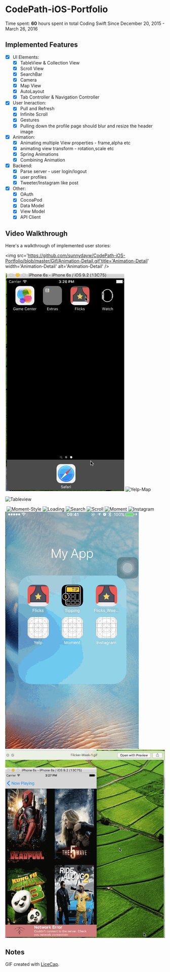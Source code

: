 # CodePath-iOS-Portfolio
Time spent: **60** hours spent in total Coding Swift Since December 20, 2015 - March 26, 2016

## Implemented Features
- [x] UI Elements:
    - [x] TableView & Collection View
    - [x] Scroll View
    - [x] SearchBar
    - [x] Camera
    - [x] Map View
    - [x] AutoLayout
    - [x] Tab Controller & Navigation Controller

- [x] User Ineraction:
    - [x] Pull and Refresh
    - [x] Infinite Scroll
    - [x] Gestures
    - [x] Pulling down the profile page should blur and resize the header image

- [x] Animation:
    - [x] Animating multiple View properties - frame,alpha etc
    - [x] animating view transform - rotation,scale etc
    - [x] Spring Animations
    - [x] Combining Animation

- [x] Backend:
    - [x] Parse server - user login/logout
    - [x] user profiles
    - [x] Tweeter/Instagram like post 

- [x] Other:
    - [x] OAuth
    - [x] CocoaPod
    - [x] Data Model
    - [x] View Model
    - [X] API Client

## Video Walkthrough 

Here's a walkthrough of implemented user stories:

<img src='https://github.com/sunnydayw/CodePath-iOS-Portfolio/blob/master/Gif/Animation-Detail.gif'title='Animation-Detail' width='Animation-Detail' alt='Animation-Detail' />

<img src='https://github.com/sunnydayw/CodePath-iOS-Portfolio/blob/master/Gif/Animation-Launch.gif' width='Animation-Launch' alt='Animation-Launch' />

<img src='https://github.com/sunnydayw/CodePath-iOS-Portfolio/blob/master/Gif/Yelp-Map.gif' width='Yelp-Map' alt='Yelp-Map' />

<img src='https://github.com/sunnydayw/CodePath-iOS-Portfolio/blob/master/Gif/Flick-TablevsCollection.gif
' width='Tableview' alt='Tableview' />

<img src='' width='' alt='' />

<img src='https://github.com/sunnydayw/CodePath-iOS-Portfolio/blob/master/Gif/Moment-Style.gif' width='Moment-Style' alt='Moment-Style' />

<img src='https://github.com/sunnydayw/CodePath-iOS-Portfolio/blob/master/Gif/Animation-Loading.gif' width='Loading' alt='Loading' />

<img src='https://github.com/sunnydayw/CodePath-iOS-Portfolio/blob/master/Gif/Flick-SearchBar.gif' width='Search' alt='Search' />

<img src='https://github.com/sunnydayw/CodePath-iOS-Portfolio/blob/master/Gif/Yelp-infscroll.gif' width='Scroll' alt='Scroll' />

<img src='https://github.com/sunnydayw/CodePath-iOS-Portfolio/blob/master/Gif/Monment.gif' width='Moment' alt='Moment' />

<img src='https://github.com/sunnydayw/CodePath-iOS-Portfolio/blob/master/Gif/Instagram-Demo-1.gif' width='Instagram' alt='Instagram' />

<img src='https://github.com/sunnydayw/CodePath-iOS-Portfolio/blob/master/Gif/tipping.gif' width='tipping' alt='tipping' />

<img src='https://github.com/sunnydayw/CodePath-iOS-Portfolio/blob/master/Gif/network-error.gif' width='network error' alt='network error' />

## Notes
GIF created with [LiceCap](http://www.cockos.com/licecap/).
